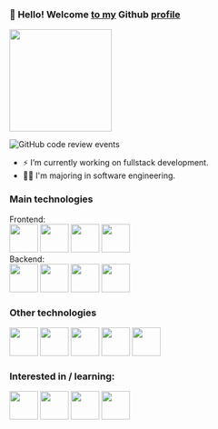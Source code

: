 ### 👋 Hello! Welcome [to my]() Github [profile]()
<img height="180em" src="https://github-readme-stats.vercel.app/api?username=pedrogiomo1&show_icons=true&theme=transparent&include_all_commits=true&count_private=true"/>

![GitHub code review events](https://img.shields.io/badge/dynamic/json?color=blue&label=Code%20Reviews&query=$.length&url=https://api.github.com/users/pedrogiomo1/events?type=PullRequestReviewEvent)

- ⚡ I’m currently working on fullstack development. <br>
- 👨‍🎓 I'm majoring in software engineering.
<div>
	<h3> Main technologies </h3>
  	<span>Frontend:</span><br>
  	<img src="https://cdn.jsdelivr.net/gh/devicons/devicon/icons/html5/html5-original.svg" width="50px"/>
  	<img src="https://cdn.jsdelivr.net/gh/devicons/devicon/icons/css3/css3-original.svg" width="50px"/>
	<img src="https://cdn.jsdelivr.net/gh/devicons/devicon/icons/javascript/javascript-plain.svg" width="50px"/>
	<img src="https://cdn.jsdelivr.net/gh/devicons/devicon/icons/vuejs/vuejs-original.svg" width="50px"/>
  	<br>
    <span>Backend:</span><br>
    <img src="https://cdn.jsdelivr.net/gh/devicons/devicon/icons/php/php-original.svg" width="50px"/>
    <img src="https://cdn.jsdelivr.net/gh/devicons/devicon/icons/laravel/laravel-plain.svg" width="50px"/>
    <img src="https://cdn.jsdelivr.net/gh/devicons/devicon/icons/mysql/mysql-original-wordmark.svg" width="50px"/>
	<img src="https://cdn.jsdelivr.net/gh/devicons/devicon/icons/oracle/oracle-original.svg"  width="50px"/>
</div>
<div>
    <h3> Other technologies </h3>
    <img src="https://cdn.jsdelivr.net/gh/devicons/devicon/icons/typescript/typescript-original.svg" width="50px"/>
    <img src="https://cdn.jsdelivr.net/gh/devicons/devicon/icons/angularjs/angularjs-original.svg" width="50px"/>
    <img src="https://cdn.jsdelivr.net/gh/devicons/devicon/icons/bootstrap/bootstrap-original.svg" width="50px"/>
    <img src="https://cdn.jsdelivr.net/gh/devicons/devicon/icons/git/git-original.svg" width="50px"/>
    <img src="https://cdn.jsdelivr.net/gh/devicons/devicon/icons/npm/npm-original-wordmark.svg" width="50px"/>
    <br>
    <h3>Interested in / learning:</h3>
    <img src="https://cdn.jsdelivr.net/gh/devicons/devicon/icons/react/react-original.svg" width="50px"/>
    <img src="https://cdn.jsdelivr.net/gh/devicons/devicon/icons/nodejs/nodejs-original.svg" width="50px"/>
    <img src="https://cdn.jsdelivr.net/gh/devicons/devicon/icons/java/java-original.svg" width="50px"/>
    <img src="https://cdn.jsdelivr.net/gh/devicons/devicon/icons/c/c-original.svg" width="50px"/>
</div>
